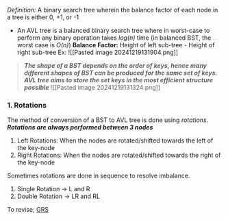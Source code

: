 *Definition:*
A binary search tree wherein the balance factor of each node in a tree is either 0, +1, or -1
- An AVL tree is a balanced binary search tree where in worst-case to perform any binary operation takes *log(n)* time (in balanced BST, the worst case is *O(n)*)
**Balance Factor:** Height of left sub-tree - Height of right sub-tree
Ex: ![[Pasted image 20241219131904.png]]


>***The shape of a BST depends on the order of keys, hence many different shapes of BST can be produced for the same set of keys. AVL tree aims to store the set keys in the most efficient structure possible***
![[Pasted image 20241219131324.png]]

### 1. Rotations
The method of conversion of a BST to AVL tree is done using *rotations*.
***Rotations are always performed between 3 nodes***
1. Left Rotations: When the nodes are rotated/shifted towards the left of the key-node
2. Right Rotations: When the nodes are rotated/shifted towards the right of the key-node

Sometimes rotations are done in sequence to resolve imbalance.
1. Single Rotation -> L and R
2. Double Rotation -> LR and RL

To revise; [GRS](https://www.youtube.com/watch?v=O5cKauV7Kmw&list=PLtg1mdkLERgkJX3pOmHAqf-Gwp5P5PcKh&index=55) 
